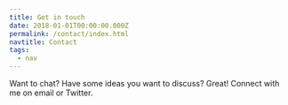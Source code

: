 ```yaml
---
title: Get in touch
date: 2018-01-01T00:00:00.000Z
permalink: /contact/index.html
navtitle: Contact
tags:
  - nav
---
```

Want to chat? Have some ideas you want to discuss? Great! Connect with me on email or Twitter.
